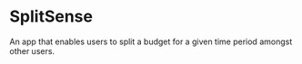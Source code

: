 # SplitSense

An app that enables users to split a budget for a given time period amongst other users.